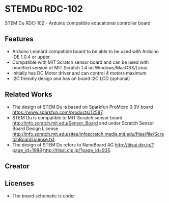 STEMDu RDC-102
==============

STEM Du RDC-102 - Arduino compatible educational controller board


Features
--------
- Arduino Leonard compatible board to be able to be used with Arduino IDE 1.0.4 or upper.
- Compatible with MIT Scratch sensor board and can be used with modified version of MIT Scratch 1.4 on Windows/MacOSX/Linux.
- Initially has DC Motor driver and can control 4 motors maximum.
- I2C friendly design and has on board I2C LCD (optional)

Related Works
-------------
- The design of STEM Du is based on Sparkfun ProMicro 3.3V board https://www.sparkfun.com/products/12587.
- STEM Du is compatible to MIT Scratch sensor board http://info.scratch.mit.edu/Sensor_Board and under Scratch Sensor Board Design License http://info.scratch.mit.edu/sites/infoscratch.media.mit.edu/files/file/ScratchBoardLicense.txt.
- The design of STEM Du refers to NanoBoard AG http://tiisai.dip.jp/?page_id=1988 http://tiisai.dip.jp/?page_id=935.

Creator
-------



Licenses
--------
- The board schematic is under 

